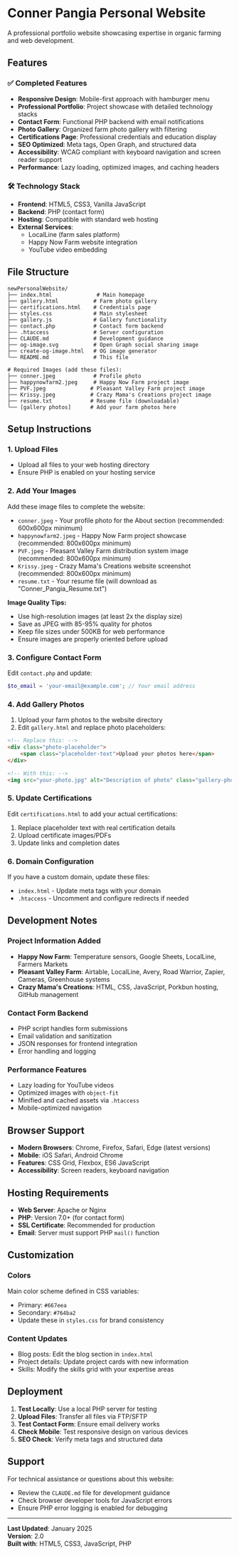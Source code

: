 # Conner Pangia Personal Website

A professional portfolio website showcasing expertise in organic farming and web development.

## Features

### ✅ **Completed Features**
- **Responsive Design**: Mobile-first approach with hamburger menu
- **Professional Portfolio**: Project showcase with detailed technology stacks
- **Contact Form**: Functional PHP backend with email notifications
- **Photo Gallery**: Organized farm photo gallery with filtering
- **Certifications Page**: Professional credentials and education display
- **SEO Optimized**: Meta tags, Open Graph, and structured data
- **Accessibility**: WCAG compliant with keyboard navigation and screen reader support
- **Performance**: Lazy loading, optimized images, and caching headers

### 🛠️ **Technology Stack**
- **Frontend**: HTML5, CSS3, Vanilla JavaScript
- **Backend**: PHP (contact form)
- **Hosting**: Compatible with standard web hosting
- **External Services**: 
  - LocalLine (farm sales platform)
  - Happy Now Farm website integration
  - YouTube video embedding

## File Structure

```
newPersonalWebsite/
├── index.html              # Main homepage
├── gallery.html           # Farm photo gallery
├── certifications.html    # Credentials page
├── styles.css             # Main stylesheet
├── gallery.js             # Gallery functionality
├── contact.php            # Contact form backend
├── .htaccess              # Server configuration
├── CLAUDE.md              # Development guidance
├── og-image.svg           # Open Graph social sharing image
├── create-og-image.html   # OG image generator
└── README.md              # This file

# Required Images (add these files):
├── conner.jpeg            # Profile photo
├── happynowfarm2.jpeg     # Happy Now Farm project image
├── PVF.jpeg              # Pleasant Valley Farm project image
├── Krissy.jpeg           # Crazy Mama's Creations project image
├── resume.txt            # Resume file (downloadable)
└── [gallery photos]      # Add your farm photos here
```

## Setup Instructions

### 1. **Upload Files**
- Upload all files to your web hosting directory
- Ensure PHP is enabled on your hosting service

### 2. **Add Your Images**
Add these image files to complete the website:
- `conner.jpeg` - Your profile photo for the About section (recommended: 600x600px minimum)
- `happynowfarm2.jpeg` - Happy Now Farm project showcase (recommended: 800x600px minimum)
- `PVF.jpeg` - Pleasant Valley Farm distribution system image (recommended: 800x600px minimum)
- `Krissy.jpeg` - Crazy Mama's Creations website screenshot (recommended: 800x600px minimum)
- `resume.txt` - Your resume file (will download as "Conner_Pangia_Resume.txt")

**Image Quality Tips:**
- Use high-resolution images (at least 2x the display size)
- Save as JPEG with 85-95% quality for photos
- Keep file sizes under 500KB for web performance
- Ensure images are properly oriented before upload

### 3. **Configure Contact Form**
Edit `contact.php` and update:
```php
$to_email = 'your-email@example.com'; // Your email address
```

### 4. **Add Gallery Photos**
1. Upload your farm photos to the website directory
2. Edit `gallery.html` and replace photo placeholders:
```html
<!-- Replace this: -->
<div class="photo-placeholder">
    <span class="placeholder-text">Upload your photos here</span>
</div>

<!-- With this: -->
<img src="your-photo.jpg" alt="Description of photo" class="gallery-photo">
```

### 5. **Update Certifications**
Edit `certifications.html` to add your actual certifications:
1. Replace placeholder text with real certification details
2. Upload certificate images/PDFs
3. Update links and completion dates

### 6. **Domain Configuration**
If you have a custom domain, update these files:
- `index.html` - Update meta tags with your domain
- `.htaccess` - Uncomment and configure redirects if needed

## Development Notes

### **Project Information Added**
- **Happy Now Farm**: Temperature sensors, Google Sheets, LocalLine, Farmers Markets
- **Pleasant Valley Farm**: Airtable, LocalLine, Avery, Road Warrior, Zapier, Cameras, Greenhouse systems
- **Crazy Mama's Creations**: HTML, CSS, JavaScript, Porkbun hosting, GitHub management

### **Contact Form Backend**
- PHP script handles form submissions
- Email validation and sanitization
- JSON responses for frontend integration
- Error handling and logging

### **Performance Features**
- Lazy loading for YouTube videos
- Optimized images with `object-fit`
- Minified and cached assets via `.htaccess`
- Mobile-optimized navigation

## Browser Support

- **Modern Browsers**: Chrome, Firefox, Safari, Edge (latest versions)
- **Mobile**: iOS Safari, Android Chrome
- **Features**: CSS Grid, Flexbox, ES6 JavaScript
- **Accessibility**: Screen readers, keyboard navigation

## Hosting Requirements

- **Web Server**: Apache or Nginx
- **PHP**: Version 7.0+ (for contact form)
- **SSL Certificate**: Recommended for production
- **Email**: Server must support PHP `mail()` function

## Customization

### **Colors**
Main color scheme defined in CSS variables:
- Primary: `#667eea`
- Secondary: `#764ba2`
- Update these in `styles.css` for brand consistency

### **Content Updates**
- Blog posts: Edit the blog section in `index.html`
- Project details: Update project cards with new information
- Skills: Modify the skills grid with your expertise areas

## Deployment

1. **Test Locally**: Use a local PHP server for testing
2. **Upload Files**: Transfer all files via FTP/SFTP
3. **Test Contact Form**: Ensure email delivery works
4. **Check Mobile**: Test responsive design on various devices
5. **SEO Check**: Verify meta tags and structured data

## Support

For technical assistance or questions about this website:
- Review the `CLAUDE.md` file for development guidance
- Check browser developer tools for JavaScript errors
- Ensure PHP error logging is enabled for debugging

---

**Last Updated**: January 2025  
**Version**: 2.0  
**Built with**: HTML5, CSS3, JavaScript, PHP